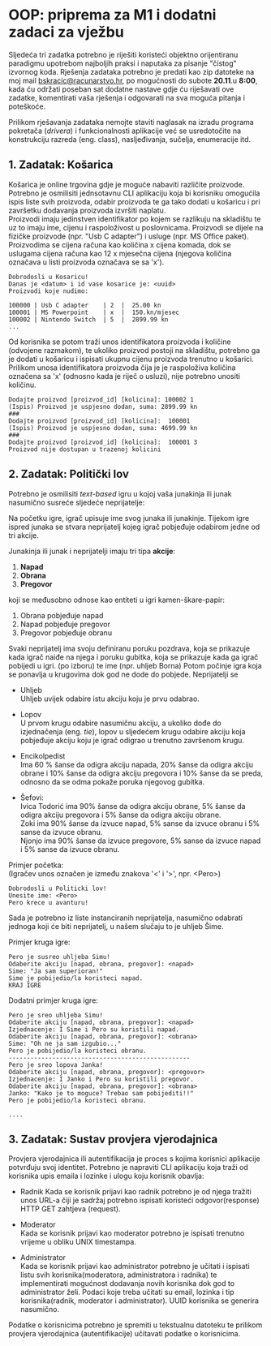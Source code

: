 # OOP: priprema za M1 i dodatni zadaci za vježbu
Sljedeća tri zadatka potrebno je riješiti koristeći objektno orijentiranu paradigmu upotrebom najboljih praksi i naputaka za pisanje "čistog" izvornog koda. Rješenja zadataka potrebno je predati kao zip datoteke na moj mail bskracic@racunarstvo.hr, po mogućnosti do subote **20.11**.u **8:00**, kada ću održati poseban sat dodatne nastave gdje ću riješavati ove zadatke, komentirati vaša rješenja i odgovarati na sva moguća pitanja i poteškoće. 

Prilikom rješavanja zadataka nemojte staviti naglasak na izradu  programa pokretača (*drivera*) i funkcionalnosti aplikacije već se usredotočite na konstrukciju razreda (eng. class), nasljeđivanja, sučelja, enumeracije itd.

## 1. Zadatak: Košarica
Košarica je online trgovina gdje je moguće nabaviti različite proizvode. Potrebno je osmilisiti jednsotavnu CLI aplikaciju koja bi korisniku omogućila ispis liste svih proizvoda, odabir proizvoda te ga tako dodati u košaricu i pri završetku dodavanja proizvoda izvršiti naplatu. \
Proizvodi imaju jedinstven identifikator po kojem se razlikuju na skladištu te uz to imaju ime, cijenu i raspoloživost u poslovnicama. Proizvodi se dijele na fizičke proizvode (npr. "Usb C adapter") i usluge (npr. MS Office paket). Proizvodima se cijena računa kao količina x cijena komada, dok se uslugama cijena računa kao 12 x mjesečna cijena (njegova količina označava u listi proizvoda označava se sa 'x').

```
Dobrodosli u Kosaricu!
Danas je <datum> i id vase kosarice je: <uuid>
Proizvodi koje nudimo:

100000 | Usb C adapter    | 2  |  25.00 kn
100001 | MS Powerpoint    | x  |  150.kn/mjesec
100002 | Nintendo Switch  | 5  |  2899.99 kn
...
```
Od korisnika se potom traži unos identifikatora proizvoda i količine (odvojene razmakom), te ukoliko proizvod postoji na skladištu, potrebno ga je dodati u košaricu i ispisati ukupnu cijenu proizvoda trenutno u košarici. Prilikom unosa identifikatora proizvoda čija je je raspoloživa količina označena sa 'x' (odnosno kada je riječ o usluzi), nije potrebno unositi količinu.
```
Dodajte proizvod [proizvod_id] [kolicina]: 100002 1 
(Ispis) Proizvod je uspjesno dodan, suma: 2899.99 kn
###
Dodajte proizvod [proizvod_id] [kolicina]:  100001
(Ispis) Proizvod je uspjesno dodan, suma: 4699.99 kn
###
Dodajte proizvod [proizvod_id] [kolicina]:  100001 3
Proizvod nije dostupan u trazenoj kolicini
```

## 2. Zadatak: Politički lov

Potrebno je osmilisiti *text-based* igru u kojoj vaša junakinja ili junak nasumično susreće sljedeće neprijatelje:

Na početku igre, igrač upisuje ime svog junaka ili junakinje.
Tijekom igre ispred junaka se stvara neprijatelj kojeg igrač pobjeđuje odabirom jedne od tri akcije. 

Junakinja ili junak i neprijatelji imaju tri tipa **akcije**: 
1. **Napad**
2. **Obrana**
3. **Pregovor**

koji se međusobno odnose kao entiteti u igri kamen-škare-papir: 
1. Obrana pobjeđuje napad
2. Napad pobjeđuje pregovor
3. Pregovor pobjeđuje obranu 

Svaki neprijatelj ima svoju definiranu poruku pozdrava, koja se prikazuje kada igrač naiđe na njega i poruku gubitka, koja se prikazuje kada ga igrač pobijedi u igri. (po izboru) te ime (npr. uhljeb Borna)
Potom počinje igra koja se ponavlja u krugovima dok god ne dode do pobjede.
Neprijatelji se 

- Uhljeb \
Uhljeb uvijek odabire istu akciju koju je prvu odabrao.

- Lopov \
U prvom krugu odabire nasumičnu akciju, a ukoliko dođe do izjednačenja (eng. *tie*), lopov u sljedećem krugu odabire akciju koja pobjeđuje akciju koju je igrač odigrao u trenutno završenom krugu.

- Encikolpedist \
Ima 60 % šanse da odigra akciju napada, 20% šanse da odigra akciju obrane i 10% šanse da odigra akciju pregovora i 10% šanse da se preda, odnosno da se odma pokaže poruka njegovog gubitka.

- Šefovi: \
Ivica Todorić ima 90% šanse da odigra akciju obrane, 5% šanse da odigra akciju pregovora i 5% šanse da odigra akciju obrane. \
Zoki ima 90% šanse da izvuce napad, 5% sanse da izvuce obranu i 5% sanse da izvuce obranu. \
Njonjo ima 90% šanse da izvuce pregovore, 5% sanse da izvuce napad i 5% sanse da izvuce obranu. 

Primjer početka:\
(Igračev unos označen je između znakova '<' i '>', npr. <Pero<t>>)
```
Dobrodosli u Politicki lov!
Unesite ime: <Pero>
Pero krece u avanturu!
```

Sada je potrebno iz liste instanciranih neprijatelja, nasumično odabrati jednoga koji će biti neprijatelj, u našem slučaju to je uhljeb Šime.

Primjer kruga igre:
```
Pero je susreo uhljeba Simu!
Odaberite akciju [napad, obrana, pregovor]: <napad>
Sime: "Ja sam superioran!"
Sime je pobijedio/la koristeci napad.
KRAJ IGRE
```

Dodatni primjer kruga igre:
```
Pero je sreo uhljeba Simu!
Odaberite akciju [napad, obrana, pregovor]: <napad>
Izjednacenje: I Sime i Pero su koristili napad.
Odaberite akciju [napad, obrana, pregovor]: <obrana>
Sime: "Oh ne ja sam izgubio..."
Pero je pobijedio/la koristeci obranu.
--------------------------------------------------
Pero je sreo lopova Janka!
Odaberite akciju [napad, obrana, pregovor]: <pregovor>
Izjednacenje: I Janko i Pero su koristili pregovor.
Odaberite akciju [napad, obrana, pregovor]: <obrana>
Janko: "Kako je to moguce? Trebao sam pobijediti!!"
Pero je pobijedio/la koristeci obranu.

....

```

## 3. Zadatak: Sustav provjera vjerodajnica
Provjera vjerodajnica ili autentifikacija je proces s kojima korisnici aplikacije potvrđuju svoj identitet. Potrebno je napraviti CLI aplikaciju koja traži od korisnika upis emaila i lozinke i ulogu koju korisnik obavlja: 
- Radnik
Kada se korisnik prijavi kao radnik potrebno je od njega tražiti unos URL-a čiji je sadržaj potrebno ispisati koristeći odgovor(response) HTTP GET zahtjeva (request).

- Moderator \
Kada se korisnik prijavi kao moderator potrebno je ispisati trenutno vrijeme u obliku UNIX timestampa.

- Administrator \
Kada se korisnik prijavi kao administrator potrebno je učitati i ispisati listu svih korisnika(moderatora, administratora i radnika) te implementirati mogućnost dodavanja novih korisnika dok god to administrator želi. Podaci koje treba učitati su email, lozinka i tip korisnika(radnik, moderator i administrator). UUID korisnika se generira nasumično. 

Podatke o korisnicima potrebno je spremiti u tekstualnu datoteku te prilikom provjera vjerodajnica (autentifikacije) učitavati podatke o korisnicima.



